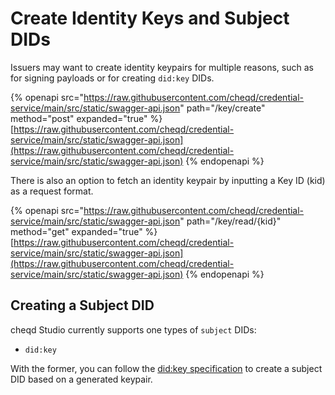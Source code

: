 # Create Identity Keys and Subject DIDs

Issuers may want to create identity keypairs for multiple reasons, such as for signing payloads or for creating `did:key` DIDs.

{% openapi src="https://raw.githubusercontent.com/cheqd/credential-service/main/src/static/swagger-api.json" path="/key/create" method="post" expanded="true" %}
[https://raw.githubusercontent.com/cheqd/credential-service/main/src/static/swagger-api.json](https://raw.githubusercontent.com/cheqd/credential-service/main/src/static/swagger-api.json)
{% endopenapi %}

There is also an option to fetch an identity keypair by inputting a Key ID (kid) as a request format.

{% openapi src="https://raw.githubusercontent.com/cheqd/credential-service/main/src/static/swagger-api.json" path="/key/read/{kid}" method="get" expanded="true" %}
[https://raw.githubusercontent.com/cheqd/credential-service/main/src/static/swagger-api.json](https://raw.githubusercontent.com/cheqd/credential-service/main/src/static/swagger-api.json)
{% endopenapi %}

## Creating a Subject DID

cheqd Studio currently supports one types of `subject` DIDs:

* `did:key`

With the former, you can follow the [did:key specification](https://w3c-ccg.github.io/did-key-spec/) to create a subject DID based on a generated keypair.&#x20;

